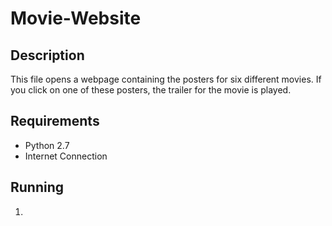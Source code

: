 # Movie-Website

## Description
This file opens a webpage containing the posters for six different movies. If you click on one of these posters, the trailer for the movie is played.

## Requirements

- Python 2.7
- Internet Connection

## Running
1. 
